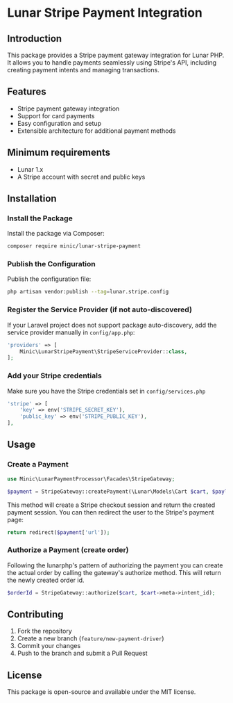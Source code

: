 # Lunar Stripe Payment Integration

## Introduction
This package provides a Stripe payment gateway integration for Lunar PHP. It allows you to handle payments seamlessly using Stripe's API, including creating payment intents and managing transactions.

## Features
- Stripe payment gateway integration
- Support for card payments
- Easy configuration and setup
- Extensible architecture for additional payment methods

## Minimum requirements
- Lunar 1.x
- A Stripe account with secret and public keys


## Installation
### Install the Package
Install the package via Composer:
```bash
composer require minic/lunar-stripe-payment
```

### Publish the Configuration
Publish the configuration file:
```sh
php artisan vendor:publish --tag=lunar.stripe.config
```

### Register the Service Provider (if not auto-discovered)
If your Laravel project does not support package auto-discovery, add the service provider manually in `config/app.php`:
```php
'providers' => [
    Minic\LunarStripePayment\StripeServiceProvider::class,
];
```

### Add your Stripe credentials
Make sure you have the Stripe credentials set in `config/services.php`

```php
'stripe' => [
    'key' => env('STRIPE_SECRET_KEY'),
    'public_key' => env('STRIPE_PUBLIC_KEY'),
],
```

## Usage

### Create a Payment
```php
use Minic\LunarPaymentProcessor\Facades\StripeGateway;

$payment = StripeGateway::createPayment(\Lunar\Models\Cart $cart, $payload = []);
```

This method will create a Stripe checkout session and return the created payment session. You can then redirect the user to the Stripe's payment page:

```php
return redirect($payment['url']);
```

### Authorize a Payment (create order)

Following the lunarphp's pattern of authorizing the payment you can create the actual order by calling the gateway's authorize method. This will return the newly created order id.

```php
$orderId = StripeGateway::authorize($cart, $cart->meta->intent_id);
```

## Contributing
1. Fork the repository
2. Create a new branch (`feature/new-payment-driver`)
3. Commit your changes
4. Push to the branch and submit a Pull Request

## License
This package is open-source and available under the MIT license.

